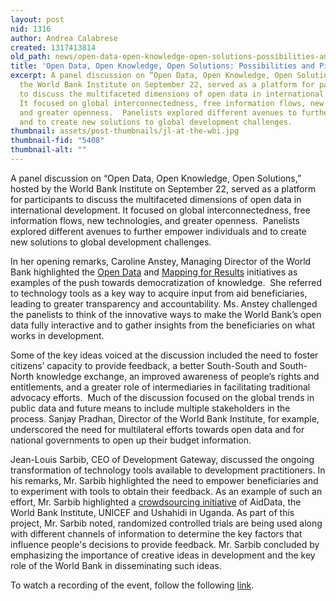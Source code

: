 ```yaml
---
layout: post
nid: 1316
author: Andrea Calabrese
created: 1317413814
old_path: news/open-data-open-knowledge-open-solutions-possibilities-and-pitfalls
title: 'Open Data, Open Knowledge, Open Solutions: Possibilities and Pitfalls'
excerpt: A panel discussion on “Open Data, Open Knowledge, Open Solutions,” hosted by
  the World Bank Institute on September 22, served as a platform for participants
  to discuss the multifaceted dimensions of open data in international development.
  It focused on global interconnectedness, free information flows, new technologies,
  and greater openness.  Panelists explored different avenues to further empower individuals
  and to create new solutions to global development challenges.
thumbnail: assets/post-thumbnails/jl-at-the-wbi.jpg
thumbnail-fid: "5408"
thumbnail-alt: ""
---
```


A panel discussion on “Open Data, Open Knowledge, Open Solutions,” hosted by the World Bank Institute on September 22, served as a platform for participants to discuss the multifaceted dimensions of open data in international development. It focused on global interconnectedness, free information flows, new technologies, and greater openness.  Panelists explored different avenues to further empower individuals and to create new solutions to global development challenges.

In her opening remarks, Caroline Anstey, Managing Director of the World Bank highlighted the [Open Data](http://data.worldbank.org/) and [Mapping for Results](/news/world-bank-and-aiddata-put-aid-information-map "Mapping for Results") initiatives as examples of the push towards democratization of knowledge.  She referred to technology tools as a key way to acquire input from aid beneficiaries, leading to greater transparency and accountability. Ms. Anstey challenged the panelists to think of the innovative ways to make the World Bank’s open data fully interactive and to gather insights from the beneficiaries on what works in development.

Some of the key ideas voiced at the discussion included the need to foster citizens’ capacity to provide feedback, a better South-South and South-North knowledge exchange, an improved awareness of people’s rights and entitlements, and a greater role of intermediaries in facilitating traditional advocacy efforts.  Much of the discussion focused on the global trends in public data and future means to include multiple stakeholders in the process. Sanjay Pradhan, Director of the World Bank Institute, for example, underscored the need for multilateral efforts towards open data and for national governments to open up their budget information.

Jean-Louis Sarbib, CEO of Development Gateway, discussed the ongoing transformation of technology tools available to development practitioners. In his remarks, Mr. Sarbib highlighted the need to empower beneficiaries and to experiment with tools to obtain their feedback. As an example of such an effort, Mr. Sarbib highlighted a [crowdsourcing initiative](http://blog.aiddata.org/2011/06/experimenting-with-aid-information.html "Crowdsourcing Initiative") of AidData, the World Bank Institute, UNICEF and Ushahidi in Uganda. As part of this project, Mr. Sarbib noted, randomized controlled trials are being used along with different channels of information to determine the key factors that influence people's decisions to provide feedback. Mr. Sarbib concluded by emphasizing the importance of creative ideas in development and the key role of the World Bank in disseminating such ideas.

To watch a recording of the event, follow the following [link](http://wbi.worldbank.org/wbi/event/open-data-open-knowledge-open-solutions).
